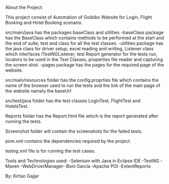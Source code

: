 About the Project:

This project consist of Automation of Goibibo Website for Login, Flight Booking and Hotel Booking scenario.


src/main/java has the packages baseClass and utilities
-baseClass package has the BaseClass which contains methods to be performed at the start and the end of suite, test and class for all the test classes. 
-utilities package has the java class for driver setup,  excel reading and writing, Listener class which interfaces ITestNGListener, test Report generator for the tests run, locators to be used in the Test Classes, properties file reader and capturing the screen shot. 
-pages package has the pages for the required page of the website.

src/main/resources folder has the config.proprties file which contains the name of the browser used to run the tests and the link of the main page of the website namely the baseUrl

src/test/java folder has the test classes LoginTest, FlightTest and HotelsTest. 


Reports folder has the Report.html file which is the report generated after running the tests.

Screenshot folder will contain the screenshots for the failed tests. 
 
pom.xml contains the dependencies required by the project.
 
testng.xml file is for running the test cases.


Tools and Technologies used:
-Selenium with Java in Eclipse IDE
-TestNG
-Maven
-WebDriverManager- Boni García
-Apache POI
-ExtentReports


By: Kirtan Gajjar
